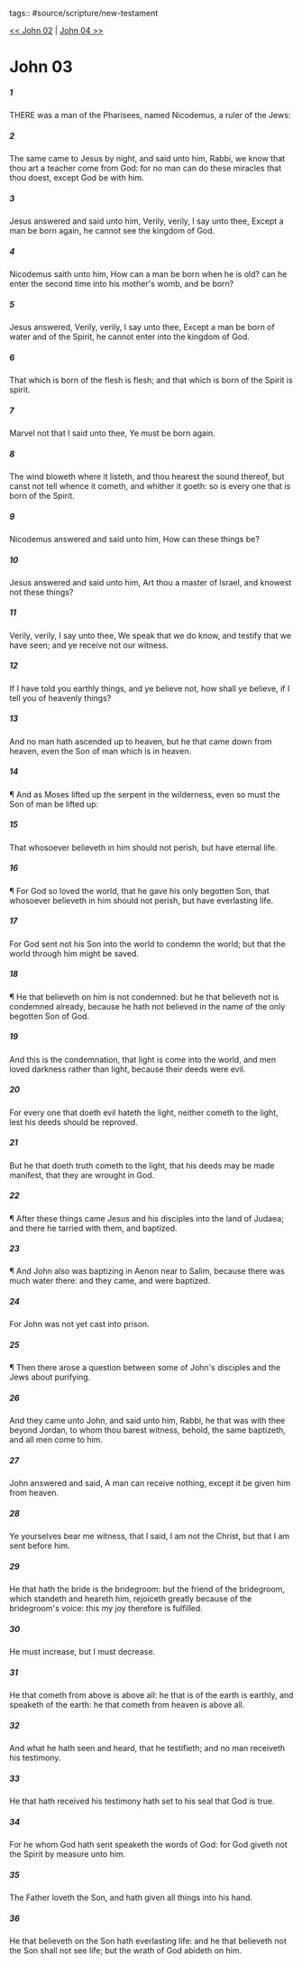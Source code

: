 tags:: #source/scripture/new-testament

[<< John 02](source/scripture/new-testament/04_John/John_02.md) | [John 04 >>](source/scripture/new-testament/04_John/John_04.md)

# John 03

##### 1

THERE was a man of the Pharisees, named Nicodemus, a ruler of the Jews:

##### 2

The same came to Jesus by night, and said unto him, Rabbi, we know that thou art a teacher come from God: for no man can do these miracles that thou doest, except God be with him.

##### 3

Jesus answered and said unto him, Verily, verily, I say unto thee, Except a man be born again, he cannot see the kingdom of God.

##### 4

Nicodemus saith unto him, How can a man be born when he is old? can he enter the second time into his mother's womb, and be born?

##### 5

Jesus answered, Verily, verily, I say unto thee, Except a man be born of water and of the Spirit, he cannot enter into the kingdom of God.

##### 6

That which is born of the flesh is flesh; and that which is born of the Spirit is spirit.

##### 7

Marvel not that I said unto thee, Ye must be born again.

##### 8

The wind bloweth where it listeth, and thou hearest the sound thereof, but canst not tell whence it cometh, and whither it goeth: so is every one that is born of the Spirit.

##### 9

Nicodemus answered and said unto him, How can these things be?

##### 10

Jesus answered and said unto him, Art thou a master of Israel, and knowest not these things?

##### 11

Verily, verily, I say unto thee, We speak that we do know, and testify that we have seen; and ye receive not our witness.

##### 12

If I have told you earthly things, and ye believe not, how shall ye believe, if I tell you of heavenly things?

##### 13

And no man hath ascended up to heaven, but he that came down from heaven, even the Son of man which is in heaven.

##### 14

¶ And as Moses lifted up the serpent in the wilderness, even so must the Son of man be lifted up:

##### 15

That whosoever believeth in him should not perish, but have eternal life.

##### 16

¶ For God so loved the world, that he gave his only begotten Son, that whosoever believeth in him should not perish, but have everlasting life.

##### 17

For God sent not his Son into the world to condemn the world; but that the world through him might be saved.

##### 18

¶ He that believeth on him is not condemned: but he that believeth not is condemned already, because he hath not believed in the name of the only begotten Son of God.

##### 19

And this is the condemnation, that light is come into the world, and men loved darkness rather than light, because their deeds were evil.

##### 20

For every one that doeth evil hateth the light, neither cometh to the light, lest his deeds should be reproved.

##### 21

But he that doeth truth cometh to the light, that his deeds may be made manifest, that they are wrought in God.

##### 22

¶ After these things came Jesus and his disciples into the land of Judaea; and there he tarried with them, and baptized.

##### 23

¶ And John also was baptizing in Aenon near to Salim, because there was much water there: and they came, and were baptized.

##### 24

For John was not yet cast into prison.

##### 25

¶ Then there arose a question between some of John's disciples and the Jews about purifying.

##### 26

And they came unto John, and said unto him, Rabbi, he that was with thee beyond Jordan, to whom thou barest witness, behold, the same baptizeth, and all men come to him.

##### 27

John answered and said, A man can receive nothing, except it be given him from heaven.

##### 28

Ye yourselves bear me witness, that I said, I am not the Christ, but that I am sent before him.

##### 29

He that hath the bride is the bridegroom: but the friend of the bridegroom, which standeth and heareth him, rejoiceth greatly because of the bridegroom's voice: this my joy therefore is fulfilled.

##### 30

He must increase, but I must decrease.

##### 31

He that cometh from above is above all: he that is of the earth is earthly, and speaketh of the earth: he that cometh from heaven is above all.

##### 32

And what he hath seen and heard, that he testifieth; and no man receiveth his testimony.

##### 33

He that hath received his testimony hath set to his seal that God is true.

##### 34

For he whom God hath sent speaketh the words of God: for God giveth not the Spirit by measure unto him.

##### 35

The Father loveth the Son, and hath given all things into his hand.

##### 36

He that believeth on the Son hath everlasting life: and he that believeth not the Son shall not see life; but the wrath of God abideth on him.

